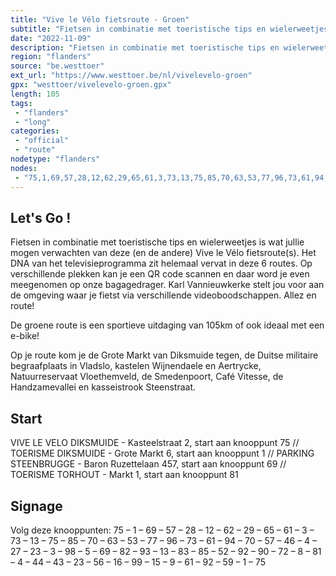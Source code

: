 ```yaml
---
title: "Vive le Vélo fietsroute - Groen"
subtitle: "Fietsen in combinatie met toeristische tips en wielerweetjes is wat jullie mogen verwachten van deze (en de andere) Vive le Vélo fietsroute(s)"
date: "2022-11-09"
description: "Fietsen in combinatie met toeristische tips en wielerweetjes is wat jullie mogen verwachten van deze (en de andere) Vive le Vélo fietsroute(s)"
region: "flanders"
source: "be.westtoer"
ext_url: "https://www.westtoer.be/nl/vivelevelo-groen"
gpx: "westtoer/vivelevelo-groen.gpx"
length: 105
tags:
 - "flanders"
 - "long"
categories:
 - "official"
 - "route"
nodetype: "flanders"
nodes:
 - "75,1,69,57,28,12,62,29,65,61,3,73,13,75,85,70,63,53,77,96,73,61,94,70,57,46,4,27,23,3,98,5,69,82,93,13,83,85,52,92,90,72,8,81,4,44,43,23,56,16,99,15,9,61,92,59,1,75"
---
```


## Let's Go ! 

Fietsen in combinatie met toeristische tips en wielerweetjes is wat jullie mogen verwachten van deze (en de andere) Vive le Vélo fietsroute(s). Het DNA van het televisieprogramma zit helemaal vervat in deze 6 routes. Op verschillende plekken kan je een QR code scannen en daar word je even meegenomen op onze bagagedrager. Karl Vannieuwkerke stelt jou voor aan de omgeving waar je fietst via verschillende videoboodschappen. Allez en route!

De groene route is een sportieve uitdaging van 105km of ook ideaal met een e-bike! 

Op je route kom je de Grote Markt van Diksmuide tegen, de Duitse militaire begraafplaats in Vladslo, kastelen Wijnendaele en Aertrycke, Natuurreservaat Vloethemveld, de Smedenpoort, Café Vitesse, de Handzamevallei en kasseistrook Steenstraat.

## Start

VIVE LE VELO DIKSMUIDE - Kasteelstraat 2, start aan knooppunt 75 // TOERISME DIKSMUIDE - Grote Markt 6, start aan knooppunt 1 // PARKING STEENBRUGGE - Baron Ruzettelaan 457, start aan knooppunt 69 // TOERISME TORHOUT - Markt 1, start aan knooppunt 81

## Signage

Volg deze knooppunten: 75 – 1 – 69 – 57 – 28 – 12 – 62 – 29 – 65 – 61 – 3 – 73 – 13 – 75 – 85 – 70 – 63 – 53 – 77 – 96 – 73 – 61 – 94 – 70 – 57 – 46 – 4 – 27 – 23 – 3 – 98 – 5 – 69 – 82 – 93 – 13 – 83 – 85 – 52 – 92 – 90 – 72 – 8 – 81 – 4 – 44 – 43 – 23 – 56 – 16 – 99 – 15 – 9 – 61 – 92 – 59 – 1 – 75

